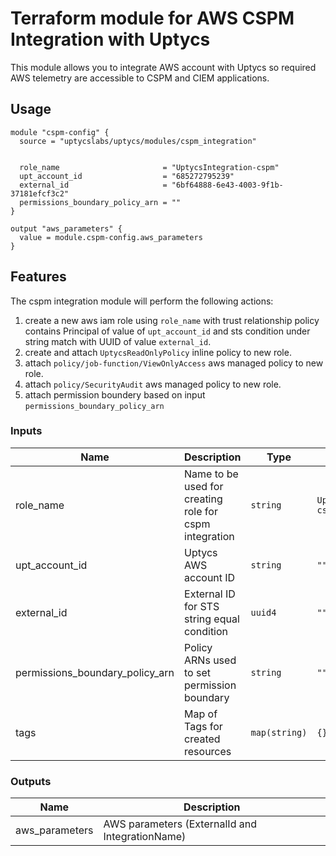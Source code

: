 # Terraform module for AWS CSPM Integration with Uptycs

This module allows you to integrate AWS account with Uptycs so required AWS telemetry are accessible to CSPM and CIEM applications.

## Usage

```hcl
module "cspm-config" {
  source = "uptycslabs/uptycs/modules/cspm_integration"


  role_name                       = "UptycsIntegration-cspm"
  upt_account_id                  = "685272795239"
  external_id                     = "6bf64888-6e43-4003-9f1b-37181efcf3c2"
  permissions_boundary_policy_arn = ""
}

output "aws_parameters" {
  value = module.cspm-config.aws_parameters
}
```

## Features

The cspm integration module will perform the following actions:

1. create a new aws iam role using `role_name` with trust relationship policy contains Principal of value of `upt_account_id` and sts condition under string match with UUID of value `external_id`.
1. create and attach `UptycsReadOnlyPolicy` inline policy to new role.
1. attach `policy/job-function/ViewOnlyAccess` aws managed policy to new role.
1. attach `policy/SecurityAudit` aws managed policy to new role.
1. attach permission boundery based on input `permissions_boundary_policy_arn`

<!-- BEGINNING OF PRE-COMMIT-TERRAFORM DOCS HOOK -->

### Inputs

| Name                            | Description                                            | Type          | Default                  | Required |
| ------------------------------- | ------------------------------------------------------ | ------------- | ------------------------ | -------- |
| role_name                       | Name to be used for creating role for cspm integration | `string`      | `UptycsIntegration-cspm` | Optional |
| upt_account_id                  | Uptycs AWS account ID                                  | `string`      | `""`                     | Yes      |
| external_id                     | External ID for STS string equal condition             | `uuid4`       | `""`                     | Yes      |
| permissions_boundary_policy_arn | Policy ARNs used to set permission boundary            | `string`      | `""`                     | Optional |
| tags                            | Map of Tags for created resources                      | `map(string)` | `{}`                     | Optional |

### Outputs

| Name           | Description                                     |
| -------------- | ----------------------------------------------- |
| aws_parameters | AWS parameters (ExternalId and IntegrationName) |

<!-- END OF PRE-COMMIT-TERRAFORM DOCS HOOK -->
